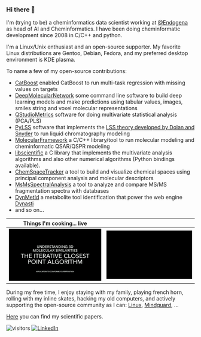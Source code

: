 ### Hi there 👋

I'm (trying to be) a cheminformatics data scientist working at [@Endogena](http://endogena.com/) as head of AI and Cheminformatics. 
I have been doing cheminformatic development since 2008 in C/C++ and python.

I'm a Linux/Unix enthusiast and an open-source supporter.
My favorite Linux distributions are Gentoo, Debian, Fedora, and my preferred desktop environment is KDE plasma.

To name a few of my open-source contributions:

* [CatBoost](https://github.com/catboost/catboost/pull/1680/) enabled CatBoost to run multi-task regression with missing values on targets
* [DeepMolecularNetwork](https://github.com/gmrandazzo/DeepMolecularNetwork) some command line software to build deep learning models and make predictions using tabular values, images, smiles string and voxel molecular representations
* [QStudioMetrics](https://github.com/gmrandazzo/QStudioMetrics) software for doing multivariate statistical analysis (PCA/PLS)
* [PyLSS](https://github.com/gmrandazzo/PyLSS) software that implements the [LSS theory developed by Dolan and Snyder](https://www.chromatographytoday.com/article/bioanalytical/40/imre_molnr_hans-jrgen_rieger_rbert_kormny/chromatography_modelling_in_high_performance_liquid_chromatography_method_development/1387) to run liquid chromatography modeling
* [MolecularFramework](https://github.com/gmrandazzo/MolecularFramework) a C/C++ library/tool to run molecular modeling and cheminformatic QSAR/QSPR modeling
* [libscientific](https://github.com/gmrandazzo/libscientific) a C library that implements the multivariate analysis algorithms and also other numerical algorithms (Python bindings available).
* [ChemSpaceTracker](https://github.com/gmrandazzo/ChemSpaceTracker) a tool to build and visualize chemical spaces using principal component analysis and molecular descriptors
* [MsMsSpectralAnalysis](https://github.com/gmrandazzo/MsMsSpectralAnalysis) a tool to analyze and compare MS/MS fragmentation spectra with databases 
* [DynMetId](https://github.com/gmrandazzo/DynMetId) a metabolite tool identification that power the web engine [Dynasti](https://dynasti.vital-it.ch/)
* and so on... 

| Things I'm  cooking... live |                         |
| --------------------------- |:-----------------------:|
|![Alt Text](https://raw.githubusercontent.com/gmrandazzo/MolecularFramework/master/doc/files/ICP_Conformer_Aligment.gif)|![Alt Text](https://raw.githubusercontent.com/gmrandazzo/MolecularFramework/master/doc/files/ICP_VDWShape_Aligmnent.gif)|




During my free time, I enjoy staying with my family, playing french horn, rolling with my inline skates, hacking my old computers, and actively supporting the open-source community as I can: [Linux](https://lore.kernel.org/linux-wireless/20200405220659.45621-1-chunkeey@gmail.com/#r), [Mindguard](https://github.com/asbestomolesto/mindguard), ... 

[Here](https://scholar.google.com/citations?user=3JSLI6MAAAAJ&hl=en) you can find my scientific papers.



![visitors](https://visitor-badge.glitch.me/badge?page_id=gmrandazzo.gmrandazzo)
[![LinkedIn](https://img.shields.io/badge/LinkedIn--_.svg?style=social&logo=linkedin)](https://www.linkedin.com/in/gmrandazzo/)

